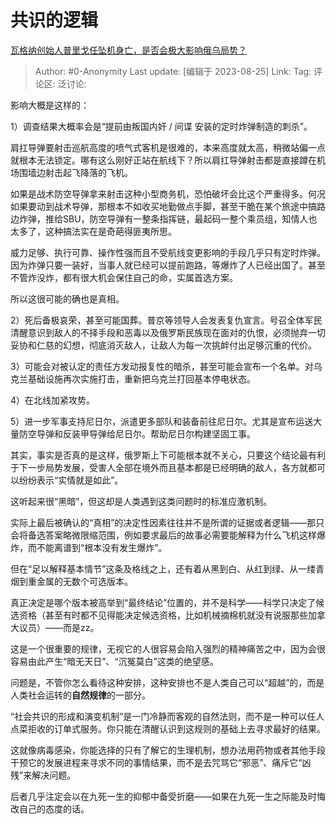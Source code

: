 # 共识的逻辑
[瓦格纳创始人普里戈任坠机身亡，是否会极大影响俄乌局势？](https://www.zhihu.com/question/618879754/answer/3182304977)

> Author: #0-Anonymity
> Last update: [编辑于 2023-08-25]
> Link:
> Tag:
> 评论区:
> 泛讨论:

影响大概是这样的：

1）调查结果大概率会是“提前由叛国内奸 / 间谍 安装的定时炸弹制造的刺杀”。

肩扛导弹要射击巡航高度的喷气式客机是很难的，本来高度就太高，稍微站偏一点就根本无法锁定。哪有这么刚好正站在航线下？所以肩扛导弹射击都是直接蹲在机场围墙边射击起飞降落的飞机。

如果是战术防空导弹拿来射击这种小型商务机，恐怕破坏会比这个严重得多。何况如果要动到战术导弹，那根本不如收买地勤做点手脚，甚至干脆在某个旅途中搞路边炸弹，推给SBU，防空导弹有一整条指挥链，最起码一整个乘员组，知情人也太多了，这种搞法实在是奇葩得匪夷所思。

威力足够、执行可靠、操作性强而且不受航线变更影响的手段几乎只有定时炸弹。因为炸弹只要一装好，当事人就已经可以提前跑路，等爆炸了人已经出国了。甚至不管炸没炸，都有很大机会保住自己的命，实属首选方案。

所以这很可能的确也是真相。

2）死后备极哀荣，甚至可能国葬。普京等领导人会发表复仇宣言。号召全体军民清醒意识到敌人的不择手段和恶毒以及俄罗斯民族现在面对的仇恨，必须抛弃一切妥协和仁慈的幻想，彻底消灭敌人，让敌人为每一次挑衅付出足够沉重的代价。

3）可能会对被认定的责任方发动报复性的暗杀，甚至可能会宣布一个名单。对乌克兰基础设施再次实施打击，重新把乌克兰打回基本停电状态。

4）在北线加紧攻势。

5）进一步军事支持尼日尔，派遣更多部队和装备前往尼日尔。尤其是宣布运送大量防空导弹和反装甲导弹给尼日尔。帮助尼日尔构建坚固工事。

其实，事实是否真的是这样，俄罗斯上下可能根本就不关心，只要这个结论最有利于下一步局势发展，受害人全部在境外而且基本都是已经明确的敌人，各方就都可以纷纷表示“实情就是如此”。

这听起来很“黑暗”，但这却是人类遇到这类问题时的标准应激机制。

实际上最后被确认的“真相”的决定性因素往往并不是所谓的证据或者逻辑——那只会将备选答案略微限缩范围，例如要求最后的故事必需要能解释为什么飞机这样爆炸，而不能离谱到“根本没有发生爆炸”。

但在“足以解释基本情节”这条及格线之上，还有着从黑到白、从红到绿、从一缕青烟到重金属的无数个可选版本。

真正决定是哪个版本被高举到“最终结论”位置的，并不是科学——科学只决定了候选资格（甚至有时都不见得能决定候选资格，比如机械摘棉机就没有说服那些加拿大议员）——而是zz。

这是一个很重要的规律，无视它的人很容易会陷入强烈的精神痛苦之中，因为会很容易由此产生“暗无天日”、“沉冤莫白”这类的绝望感。

问题是，不管你怎么看待这种安排，这种安排也不是人类自己可以“超越”的，而是人类社会运转的**自然规律**的一部分。

“社会共识的形成和演变机制”是一门冷静而客观的自然法则，而不是一种可以任人点菜拒收的订单式服务。你只能在清醒认识到这规则的基础上去寻求最好的结果。

这就像病毒感染，你能选择的只有了解它的生理机制，想办法用药物或者其他手段干预它的发展进程来寻求不同的事情结果，而不是去咒骂它“邪恶”、痛斥它“凶残”来解决问题。

后者几乎注定会以在九死一生的抑郁中备受折磨——如果在九死一生之际能及时悔改自己的态度的话。
